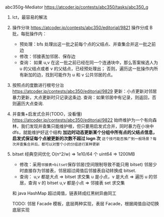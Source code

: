 abc350g-Mediator
https://atcoder.jp/contests/abc350/tasks/abc350_g

1. lct，最容易的解法
2. 操作分块
   https://atcoder.jp/contests/abc350/editorial/9821
   操作分成 B 批，每批操作内：
   - 预处理：bfs 处理出这一批之前每个点的父结点、并查集合并这一批之前边
   - 修改：邻接表加邻居、保存边
   - 查询：
     如果 u,v 在这一批之前已经在同一个连通块中，那么答案候选人为 u 的父结点或者 v 的父结点，已经预处理出；
     否则，遍历这一批操作内所有新加的边，找到可能作为 u 和 v 公共邻居的点。
3. 按照点的度数进行根号分治
   https://atcoder.jp/contests/abc350/editorial/9829
   更新：小点更新对邻居暴力更新，大点更新时只记录这条边.
   查询：如果邻居中有记录，则返回，否则遍历大点查询.
4. 并查集+启发式合并(TODO，没看懂)
   https://atcoder.jp/contests/abc350/editorial/9822
   始终维护为一个有向森林，我们发现并查集只能维护根，但只要用启发式合并，同时暴力在小块中 dfs，就能维护好这个结构
   **加边时动态更新某个分组中所有点的父结点信息，启发式保证每个点被更新的次数不超过 logn 次**
   `这个技巧能否推广到一般场景？每次并查集合并后，都可以对整个小的分组进行某种更新`
5. bitset 经典空间优化
   O(n^2/w) => 1e10/64 个 uint64 => 1200MB

   - 修改：采用`邻接表+bitset`保存邻居(空间限制导致不能只用 bitset)
     邻居少时直接存为邻接表，邻居超过阈值后邻接表自动转换成 bitset.
   - 查询：
     u,v 都是大点 => bitset 求交集
     u 是小点，v 是大点 => 遍历 u 的邻居，查询 v 的 bitset
     u,v 都是小点 => 邻接表 set 求交集

   和 java HashMap 超过阈值，链表转成红黑树异曲同工

   TODO: 邻居 Facade 模板，底层两种实现，表层 Facade，根据阈值自动切换底层实现
